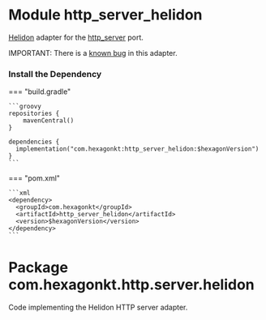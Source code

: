 
# Module http_server_helidon
[Helidon] adapter for the [http_server] port.

IMPORTANT: There is a [known bug] in this adapter.

[known bug]: https://github.com/hexagontk/hexagon/issues/704
[Helidon]: https://helidon.io
[http_server]: /http_server

### Install the Dependency

=== "build.gradle"

    ```groovy
    repositories {
        mavenCentral()
    }

    dependencies {
      implementation("com.hexagonkt:http_server_helidon:$hexagonVersion")
    }
    ```

=== "pom.xml"

    ```xml
    <dependency>
      <groupId>com.hexagonkt</groupId>
      <artifactId>http_server_helidon</artifactId>
      <version>$hexagonVersion</version>
    </dependency>
    ```

# Package com.hexagonkt.http.server.helidon
Code implementing the Helidon HTTP server adapter.

